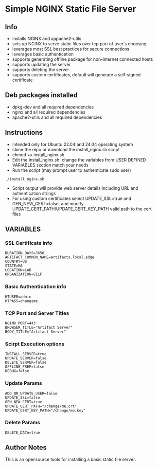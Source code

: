 # Simple NGINX Static File Server

## Info
- Installs NGINX and appache2-utils
- sets up NGINX to serve static files over tcp port of user's choosing
- leverages most SSL best practices for secure connections
- leverages basic authentication
- supports generating offline package for non-internet connected hosts
- supports updating the server
- supports deleting the server
- supports custom certificates, default will generate a self-signed certificate

## Deb packages installed
- dpkg-dev and all required dependencies
- nginx and all required dependencies
- apache2-utils and all required dependencies

## Instructions
- Intended only for Ubuntu 22.04 and 24.04 operating system
- clone the repo or download the install_nginx.sh script
- chmod +x install_nginx.sh
- Edit the install_nginx.sh, change the variables from USER DEFINED VARIABLES section match your needs
- Run the script (may prompt user to authenticate sudo user) 
```
./install_nginx.sh
```
- Script output will provide web server details including URL and authentication strings
- For using custom certificates select UPDATE_SSL=true and GEN_NEW_CERT=false, and modify UPDATE_CERT_PATH/UPDATE_CERT_KEY_PATH valid path to the cert files

## VARIABLES

### SSL Certificate info
```
DURATION_DAYS=3650
ARTIFACT_COMMON_NAME=artifacts.local.edge
COUNTRY=US
STATE=MA
LOCATION=LAB
ORGANIZATION=SELF
```

### Basic Authentication info
```
HTUSER=admin
HTPASS=changeme
```

### TCP Port and Server Titles
```
NGINX_PORT=443
BROWSER_TITLE="Artifact Server"
BODY_TITLE="Artifact Server"
```

### Scirpt Execution options
```
INSTALL_SERVER=true
UPDATE_SERVER=false
DELETE_SERVER=false
OFFLINE_PREP=false
DEBUG=false
```

### Update Params
```
ADD_OR_UPDATE_USER=false
UPDATE_SSL=false
GEN_NEW_CERT=true
UPDATE_CERT_PATH="/change/me.crt"
UPDATE_CERT_KEY_PATH="/change/me.key"
```

### Delete Params
```
DELETE_DATA=true
```
## Author Notes

This is an opensource tools for installing a basic static file server.